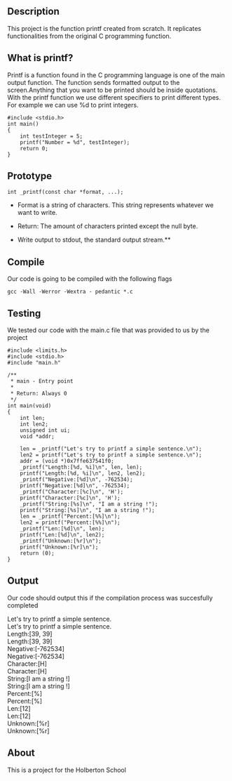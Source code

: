## Description
This project is the function printf created from scratch. It replicates functionalities from the original C programming function.

## What is printf?
Printf is a function found in the C programming language is one of the main output function. The function sends formatted output to the screen.Anything that you want to be printed should be inside quotations. With the printf function we use different specifiers to print different types. For example we can use %d to print integers.

```
#include <stdio.h>
int main()
{
    int testInteger = 5;
    printf("Number = %d", testInteger);
    return 0;
}
```

## Prototype
`int _printf(const char *format, ...);`

- Format is a string of characters. This string represents whatever we want to write.

- Return: The amount of characters printed except the null byte.

- Write output to stdout, the standard output stream.**

## Compile
Our code is going to be compiled with the following flags

`gcc -Wall -Werror -Wextra - pedantic *.c`

## Testing

We tested our code with the main.c file that was provided to us by the project

```
#include <limits.h>
#include <stdio.h>
#include "main.h"

/**
 * main - Entry point
 *
 * Return: Always 0
 */
int main(void)
{
    int len;
    int len2;
    unsigned int ui;
    void *addr;

    len = _printf("Let's try to printf a simple sentence.\n");
    len2 = printf("Let's try to printf a simple sentence.\n");
    addr = (void *)0x7ffe637541f0;
    _printf("Length:[%d, %i]\n", len, len);
    printf("Length:[%d, %i]\n", len2, len2);
    _printf("Negative:[%d]\n", -762534);
    printf("Negative:[%d]\n", -762534);
    _printf("Character:[%c]\n", 'H');
    printf("Character:[%c]\n", 'H');
    _printf("String:[%s]\n", "I am a string !");
    printf("String:[%s]\n", "I am a string !");
    len = _printf("Percent:[%%]\n");
    len2 = printf("Percent:[%%]\n");
    _printf("Len:[%d]\n", len);
    printf("Len:[%d]\n", len2);
    _printf("Unknown:[%r]\n");
    printf("Unknown:[%r]\n");
    return (0);
}
```

## Output
Our code should output this if the compilation process was succesfully completed

Let's try to printf a simple sentence.\
Let's try to printf a simple sentence.\
Length:[39, 39]\
Length:[39, 39]\
Negative:[-762534]\
Negative:[-762534]\
Character:[H]\
Character:[H]\
String:[I am a string !]\
String:[I am a string !]\
Percent:[%]\
Percent:[%]\
Len:[12]\
Len:[12]\
Unknown:[%r]\
Unknown:[%r]

## About
This is a project for the Holberton School


